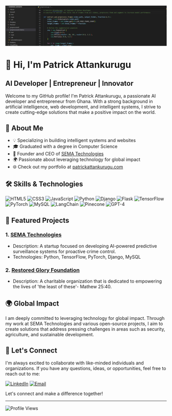 ![Profile Picture](codes.jpg)

# 👋 Hi, I'm Patrick Attankurugu
## AI Developer | Entrepreneur | Innovator

Welcome to my GitHub profile! I'm Patrick Attankurugu, a passionate AI developer and entrepreneur from Ghana. With a strong background in artificial intelligence, web development, and intelligent systems, I strive to create cutting-edge solutions that make a positive impact on the world.

## 🌟 About Me
- 💡 Specializing in building intelligent systems and websites
- 🎓 Graduated with a degree in Computer Science
- 🚀 Founder and CEO of [SEMA Technologies](https://sematechnologies.com)
- 🌍 Passionate about leveraging technology for global impact
- 🌐 Check out my portfolio at [patrickattankurugu.com](http://patrickattankurugu.com)

## 🛠️ Skills & Technologies
![HTML5](https://img.shields.io/badge/-HTML5-E34F26?style=flat&logo=html5&logoColor=white)
![CSS3](https://img.shields.io/badge/-CSS3-1572B6?style=flat&logo=css3&logoColor=white)
![JavaScript](https://img.shields.io/badge/-JavaScript-F7DF1E?style=flat&logo=javascript&logoColor=black)
![Python](https://img.shields.io/badge/-Python-3776AB?style=flat&logo=python&logoColor=white)
![Django](https://img.shields.io/badge/-Django-092E20?style=flat&logo=django&logoColor=white)
![Flask](https://img.shields.io/badge/-Flask-000000?style=flat&logo=flask&logoColor=white)
![TensorFlow](https://img.shields.io/badge/-TensorFlow-FF6F00?style=flat&logo=tensorflow&logoColor=white)
![PyTorch](https://img.shields.io/badge/-PyTorch-EE4C2C?style=flat&logo=pytorch&logoColor=white)
![MySQL](https://img.shields.io/badge/-MySQL-4479A1?style=flat&logo=mysql&logoColor=white)
![LangChain](https://img.shields.io/badge/-LangChain-blueviolet?style=flat)
![Pinecone](https://img.shields.io/badge/-Pinecone-9cf?style=flat)
![GPT-4](https://img.shields.io/badge/-GPT--4-brightgreen?style=flat)

## 🚀 Featured Projects
### 1. [SEMA Technologies](https://sematechnologies.com)
- Description: A startup focused on developing AI-powered predictive surveillance systems for proactive crime control.
- Technologies: Python, TensorFlow, PyTorch, Django, MySQL

### 2. [Restored Glory Foundation](https://restoredgloryfoundation.org)
- Description: A charitable organization that is dedicated to empowering the lives of 'the least of these'- Mathew 25:40.

## 🌍 Global Impact
I am deeply committed to leveraging technology for global impact. Through my work at SEMA Technologies and various open-source projects, I aim to create solutions that address pressing challenges in areas such as security, agriculture, and sustainable development.

## 🤝 Let's Connect
I'm always excited to collaborate with like-minded individuals and organizations. If you have any questions, ideas, or opportunities, feel free to reach out to me:

[![LinkedIn](https://img.shields.io/badge/-LinkedIn-0077b5?style=flat&logo=LinkedIn&logoColor=white)](https://www.linkedin.com/in/patrickattankurugu400/)
[![Email](https://img.shields.io/badge/-Email-D14836?style=flat&logo=Gmail&logoColor=white)](mailto:patricka.azuma@gmail.com)

Let's connect and make a difference together!

---

![Profile Views](https://komarev.com/ghpvc/?username=patrickattankurugu&color=blue)
